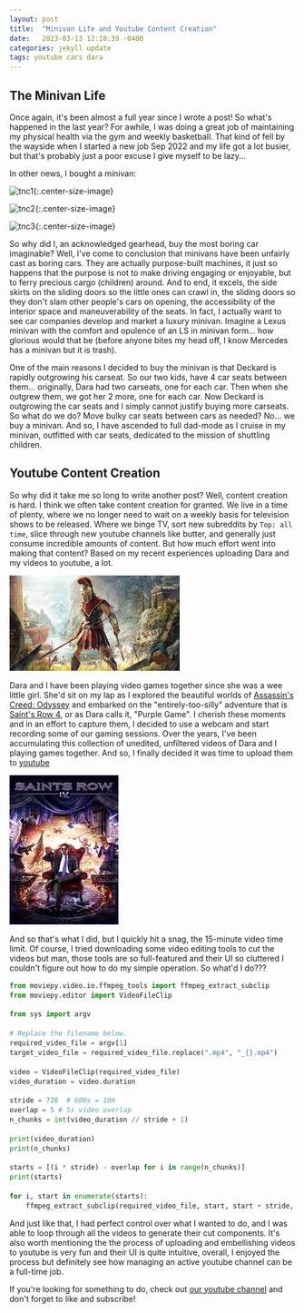 ```yaml
---
layout: post
title:  "Minivan Life and Youtube Content Creation"
date:   2023-03-13 12:18:39 -0400
categories: jekyll update
tags: youtube cars dara
---
```


<h2> The Minivan Life </h2>

Once again, it's been almost a full year since I wrote a post! So what's happened in the last year? For awhile, I was doing a great job of maintaining my physical health via the gym and weekly basketball. That kind of fell by the wayside when I started a new job Sep 2022 and my life got a lot busier, but that's probably just a poor excuse I give myself to be lazy... 

In other news, I bought a minivan:

![tnc1](/assets/cars/tnc1.jpg){:.center-size-image}

![tnc2](/assets/cars/tnc2.jpg){:.center-size-image}

![tnc3](/assets/cars/tnc3.jpg){:.center-size-image}

So why did I, an acknowledged gearhead, buy the most boring car imaginable? Well, I've come to conclusion that minivans have been unfairly cast as boring cars. They are actually purpose-built machines, it just so happens that the purpose is not to make driving engaging or enjoyable, but to ferry precious cargo (children) around. And to end, it excels, the side skirts on the sliding doors so the little ones can crawl in, the sliding doors so they don't slam other people's cars on opening, the accessibility of the interior space and maneuverability of the seats. In fact, I actually want to see car companies develop and market a luxury minivan. Imagine a Lexus minivan with the comfort and opulence of an LS in minivan form... how glorious would that be (before anyone bites my head off, I know Mercedes has a minivan but it is trash).

One of the main reasons I decided to buy the minivan is that Deckard is rapidly outgrowing his carseat. So our two kids, have 4 car seats between them... originally, Dara had two carseats, one for each car. Then when she outgrew them, we got her 2 more, one for each car. Now Deckard is outgrowing the car seats and I simply cannot justify buying more carseats. So what do we do? Move bulky car seats between cars as needed? No... we buy a minivan. And so, I have ascended to full dad-mode as I cruise in my minivan, outfitted with car seats, dedicated to the mission of shuttling children.

<h2> Youtube Content Creation </h2>

So why did it take me so long to write another post? Well, content creation is hard. I think we often take content creation for granted. We live in a time of plenty, where we no longer need to wait on a weekly basis for television shows to be released. Where we binge TV, sort new subreddits by `Top: all time`, slice through new youtube channels like butter, and generally just consume incredible amounts of content. But how much effort went into making that content? Based on my recent experiences uploading Dara and my videos to youtube, a lot.

![ac_odyssey](/assets/video-games/ac-odyssey.jpeg)

Dara and I have been playing video games together since she was a wee little girl. She'd sit on my lap as I explored the beautiful worlds of [Assassin's Creed: Odyssey](ac-odyssey) and embarked on the "entirely-too-silly" adventure that is [Saint's Row 4](saints-row-4), or as Dara calls it, "Purple Game". I cherish these moments and in an effort to capture them, I decided to use a webcam and start recording some of our gaming sessions. Over the years, I've been accumulating this collection of unedited, unfiltered videos of Dara and I playing games together. And so, I finally decided it was time to upload them to [youtube](our-yt-channel)

![saints_row_4](/assets/video-games/saints-row-4.jpeg)

And so that's what I did, but I quickly hit a snag, the 15-minute video time limit. Of course, I tried downloading some video editing tools to cut the videos but man, those tools are so full-featured and their UI so cluttered I couldn't figure out how to do my simple operation. So what'd I do???

```python
from moviepy.video.io.ffmpeg_tools import ffmpeg_extract_subclip
from moviepy.editor import VideoFileClip

from sys import argv

# Replace the filename below.
required_video_file = argv[1]
target_video_file = required_video_file.replace(".mp4", "_{}.mp4")

video = VideoFileClip(required_video_file)
video_duration = video.duration

stride = 720  # 600s = 10m
overlap = 5 # 5s video overlap
n_chunks = int(video_duration // stride + 1)

print(video_duration)
print(n_chunks)

starts = [(i * stride) - overlap for i in range(n_chunks)]
print(starts)

for i, start in enumerate(starts):
    ffmpeg_extract_subclip(required_video_file, start, start + stride, targetname=target_video_file.format(i))
```

And just like that, I had perfect control over what I wanted to do, and I was able to loop through all the videos to generate their cut components. It's also worth mentioning the the process of uploading and embellishing videos to youtube is very fun and their UI is quite intuitive, overall, I enjoyed the process but definitely see how managing an active youtube channel can be a full-time job. 

If you're looking for something to do, check out [our youtube channel][our-yt-channel] and don't forget to like and subscribe!


[ac-odyssey]: https://en.wikipedia.org/wiki/Assassin%27s_Creed_Odyssey
[our-yt-channel]: https://www.youtube.com/channel/UCQMfWHivvPp_raxqzejaJZg
[saints-row-4]: https://en.wikipedia.org/wiki/Saints_Row_IV


